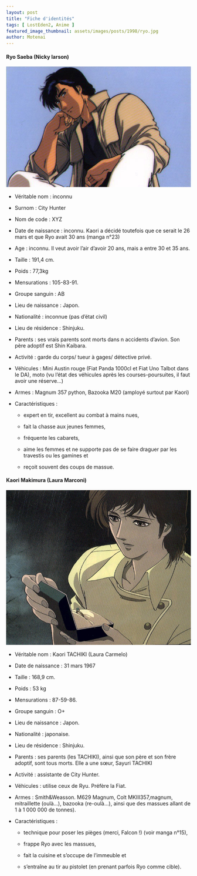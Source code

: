 ```yaml
---
layout: post
title: "Fiche d'identités"
tags: [ LostEden2, Anime ]
featured_image_thumbnail: assets/images/posts/1998/ryo.jpg
author: Motenai
---
```


#### Ryo Saeba (Nicky larson)

![Ryo](assets/images/posts/1998/ryo.jpg)


- Véritable nom : inconnu
- Surnom : City Hunter
- Nom de code : XYZ
- Date de naissance : inconnu. Kaori a décidé toutefois que ce serait le 26 mars et que Ryo avait 30 ans (manga n°23)
- Age : inconnu. Il veut avoir l’air d’avoir 20 ans, mais a entre 30 et 35 ans.
- Taille : 191,4 cm.
- Poids : 77,3kg
- Mensurations : 105-83-91.
- Groupe sanguin : AB
- Lieu de naissance : Japon.
- Nationalité : inconnue (pas d’état civil)
- Lieu de résidence : Shinjuku.
- Parents : ses vrais parents sont morts dans n accidents d’avion. Son père adoptif est Shin Kaibara.
- Activité : garde du corps/ tueur à gages/ détective privé.
- Véhicules : Mini Austin rouge (Fiat Panda 1000cl et Fiat Uno Talbot dans le DA), moto (vu l’état des véhicules après les courses-poursuites, il faut avoir une réserve...)
- Armes : Magnum 357 python, Bazooka M20 (amployé surtout par Kaori)
- Caractéristiques :

    - expert en tir, excellent au combat à mains nues,

    - fait la chasse aux jeunes femmes,

    - fréquente les cabarets,

    - aime les femmes et ne supporte pas de se faire draguer par les travestis ou les gamines et

    - reçoit souvent des coups de massue.

#### Kaori Makimura (Laura Marconi)

![Kaori](assets/images/posts/1998/kaori.jpg)

- Véritable nom : Kaori TACHIKI (Laura Carmelo)
- Date de naissance : 31 mars 1967
- Taille : 168,9 cm.
- Poids : 53 kg
- Mensurations : 87-59-86.
- Groupe sanguin : O+
- Lieu de naissance : Japon.
- Nationalité : japonaise.
- Lieu de résidence : Shinjuku.
- Parents : ses parents (les TACHIKI), ainsi que son père et son frère adoptif, sont tous morts. Elle a une sœur, Sayuri TACHIKI
- Activité : assistante de City Hunter.
- Véhicules : utilise ceux de Ryu. Préfère la Fiat.
- Armes : Smith&Weasson. M629 Magnum, Colt MKIII357,magnum, mitraillette (oulà...), bazooka (re-oulà...), ainsi que des massues allant de 1 à 1 000 000 de tonnes).
- Caractéristiques :

    - technique pour poser les pièges (merci, Falcon !) (voir manga n°15),

    - frappe Ryo avec les massues,

    - fait la cuisine et s’occupe de l’immeuble et

    - s’entraîne au tir au pistolet (en prenant parfois Ryo comme cible).